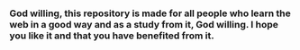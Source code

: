 ### God willing, this repository is made for all people who learn the web in a good way and as a study from it, God willing. I hope you like it and that you have benefited from it. 
